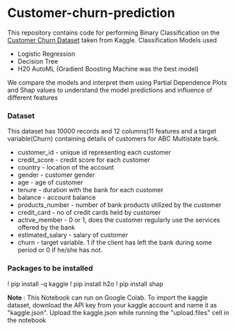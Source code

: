 # Customer-churn-prediction

This repository contains code for performing Binary Classification on the [Customer Churn Dataset](https://www.kaggle.com/datasets/gauravtopre/bank-customer-churn-dataset) taken from Kaggle. Classification Models used 
- Logistic Regression
- Decision Tree
- H20 AutoML (Gradient Boosting Machine was the best model)

We compare the models and interpret them using Partial Dependence Plots and Shap values to understand the model predictions and influence of different features

### Dataset

This dataset has 10000 records and 12 columns(11 features and a target variable(Churn) containing details of customers for ABC Multistate bank.

* customer_id - unique id representing each customer
* credit_score - credit score for each customer
* country - location of the account
* gender - customer gender
* age - age of customer
* tenure -  duration with the bank for each customer
* balance - account balance
* products_number -  number of bank products utilized by the customer
* credit_card - no of credit cards held by customer
* active_member - 0 or 1, does the customer regularly use the services offered by the bank
* estimated_salary -  salary of customer
* churn - target variable. 1 if the client has left the bank during some period or 0 if he/she has not.

### Packages to be installed

! pip install -q kaggle
! pip install h2o
! pip install shap

**Note** : This Notebook can run on Google Colab. To import the kaggle dataset, download the API key from your kaggle account and name it as "kaggle.json". Upload the kaggle.json while running the "upload.files" cell in the notebook
